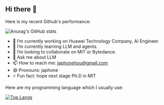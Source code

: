 ## Hi there 👋

Here is my recent Github's performance:

![Anurag's GitHub stats](https://github-readme-stats.vercel.app/api?username=23japhone&show_icons=true&theme=radical)

- 🔭 I’m currently working on Huawei Technology Company, AI Engineer.
- 🌱 I’m currently learning LLM and agents.
- 👯 I’m looking to collaborate on MIT or Bytedance.
- 💬 Ask me about LLM
- 📫 How to reach me: japhonehou@gmail.com
- 😄 Pronouns: japhone
- ⚡ Fun fact: hope next stage Ph.D in MIT

Here are my programming language which I usually use:

[![Top Langs](https://github-readme-stats.vercel.app/api/top-langs/?username=23japhone&layout=donut&show_icons=true&theme=ambient_gradient)](https://github.com/anuraghazra/github-readme-stats)
